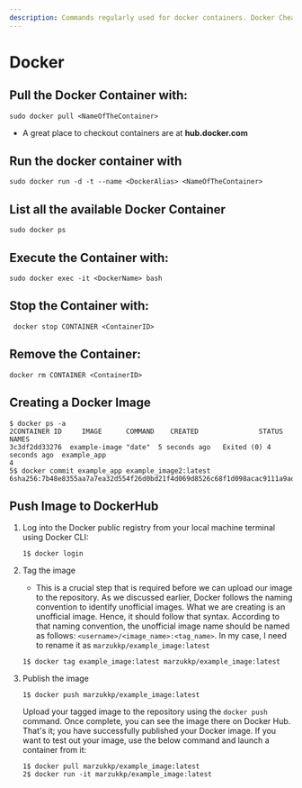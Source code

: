 ```yaml
---
description: Commands regularly used for docker containers. Docker CheatBook
---
```


# Docker

## Pull the Docker Container with:  

```text
sudo docker pull <NameOfTheContainer>
```

* A great place to checkout containers are at **hub.docker.com**

## Run the docker container with 

```text
sudo docker run -d -t --name <DockerAlias> <NameOfTheContainer>
```

## List all the available Docker Container

```text
sudo docker ps
```

## Execute the Container with: 

```text
sudo docker exec -it <DockerName> bash
```

## Stop the Container with: 

```text
 docker stop CONTAINER <ContainerID>
```

## Remove the Container:

```text
docker rm CONTAINER <ContainerID>
```

## Creating a Docker Image

```text
$ docker ps -a
2CONTAINER ID     IMAGE      COMMAND    CREATED               STATUS              NAMES
3c3df2dd33276  example-image "date"  5 seconds ago   Exited (0) 4 seconds ago  example_app
4
5$ docker commit example_app example_image2:latest
6sha256:7b48e8355aa7a7ea32d554f26d0bd21f4d069d8526c68f1d098acac9111a9adf
```

## Push Image to DockerHub

1. Log into the Docker public registry from your local machine terminal using Docker CLI:

   ```text
   1$ docker login
   ```

2. Tag the image

   * This is a crucial step that is required before we can upload our image to the repository. As we discussed earlier, Docker follows the naming convention to identify unofficial images. What we are creating is an unofficial image. Hence, it should follow that syntax. According to that naming convention, the unofficial image name should be named as follows: `<username>/<image_name>:<tag_name>`. In my case, I need to rename it as `marzukkp/example_image:latest`

   ```text
   1$ docker tag example_image:latest marzukkp/example_image:latest
   ```

3. Publish the image

   ```text
   1$ docker push marzukkp/example_image:latest
   ```



   Upload your tagged image to the repository using the `docker push` command. Once complete, you can see the image there on Docker Hub. That's it; you have successfully published your Docker image. If you want to test out your image, use the below command and launch a container from it:

   ```text
   1$ docker pull marzukkp/example_image:latest
   2$ docker run -it marzukkp/example_image:latest
   ```

### 

### 

### 

